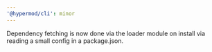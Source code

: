 ```yaml
---
'@hypermod/cli': minor
---
```


Dependency fetching is now done via the loader module on install via reading a small config in a package.json.
